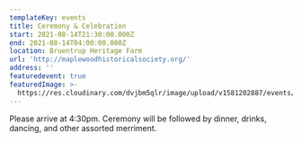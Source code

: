 ```yaml
---
templateKey: events
title: Ceremony & Celebration
start: 2021-08-14T21:30:00.000Z
end: 2021-08-14T04:00:00.000Z
location: Bruentrup Heritage Farm
url: 'http://maplewoodhistoricalsociety.org/'
address: ''
featuredevent: true
featuredImage: >-
  https://res.cloudinary.com/dvjbm5qlr/image/upload/v1581202887/events/IMG_20190906_094722_zr8l7s.jpg
---
```

Please arrive at 4:30pm. Ceremony will be followed by dinner, drinks, dancing, and other assorted merriment.

